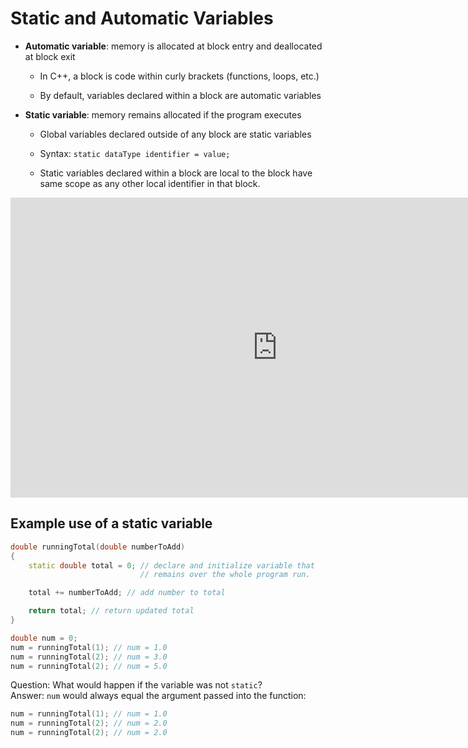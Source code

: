 Static and Automatic Variables
==============================

-   **Automatic variable**: memory is allocated at block entry and deallocated at block exit

    +   In C++, a block is code within curly brackets (functions, loops, etc.)

    +   By default, variables declared within a block are automatic variables

-   **Static variable**: memory remains allocated if the program executes

    +   Global variables declared outside of any block are static variables

    +   Syntax: `static dataType identifier = value;`

    +   Static variables declared within a block are local to the block have
        same scope as any other local identifier in that block.

<div class="youtube">
<div><iframe width="853" height="480" src="https://www.youtube-nocookie.com/embed/2mY0yi3rxRk" frameborder="0" allow="accelerometer; autoplay; clipboard-write; encrypted-media; gyroscope; picture-in-picture" allowfullscreen="allowfullscreen"></iframe></div>
</div>

Example use of a static variable
--------------------------------

```cpp
double runningTotal(double numberToAdd)
{
    static double total = 0; // declare and initialize variable that
                             // remains over the whole program run.

    total += numberToAdd; // add number to total

    return total; // return updated total
}
```

```cpp
double num = 0;
num = runningTotal(1); // num = 1.0
num = runningTotal(2); // num = 3.0
num = runningTotal(2); // num = 5.0
```

Question: What would happen if the variable was not `static`?  
Answer: `num` would always equal the argument passed into the function:

```cpp
num = runningTotal(1); // num = 1.0
num = runningTotal(2); // num = 2.0
num = runningTotal(2); // num = 2.0
```
